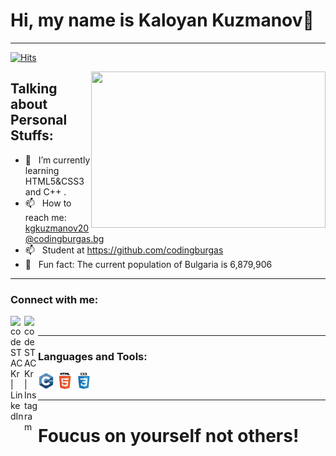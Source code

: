 # Hi, my name is Kaloyan Kuzmanov👋
<hr>

[![Hits](https://hits.seeyoufarm.com/api/count/incr/badge.svg?url=https%3A%2F%2Fgithub.com%2FKGKuzmanov20&count_bg=%233D51C8&title_bg=%23000000&icon=&icon_color=%23E7E7E7&title=Visitors&edge_flat=false)](https://hits.seeyoufarm.com)


<img align="right" height="250" width="375" alt="" src="https://c.tenor.com/GfSX-u7VGM4AAAAC/coding.gif" />

## Talking about Personal Stuffs:

- 🚀 &nbsp; I’m currently learning HTML5&CSS3 and C++ .
- 📫 &nbsp; How to reach me: kgkuzmanov20@codingburgas.bg
- 📫 &nbsp; Student at https://github.com/codingburgas
- 👾 &nbsp; Fun fact: The current population of Bulgaria is 6,879,906
<hr>

### Connect with me:

<img align="left" alt="codeSTACKr | LinkedIn" width="22px" src="https://cdn.jsdelivr.net/npm/simple-icons@v3/icons/linkedin.svg" />
<img align="left" alt="codeSTACKr | Instagram" width="22px" src="https://cdn.jsdelivr.net/npm/simple-icons@v3/icons/instagram.svg" />
<br>
<hr>

### Languages and Tools:

<code><img alt="CPP" width="26px" src="https://raw.githubusercontent.com/github/explore/80688e429a7d4ef2fca1e82350fe8e3517d3494d/topics/cpp/cpp.png" ></code>
<code><img alt="HTML5" width="26px" src="https://raw.githubusercontent.com/github/explore/80688e429a7d4ef2fca1e82350fe8e3517d3494d/topics/html/html.png" ></code>
<code><img alt="CSS3" width="26px" src="https://raw.githubusercontent.com/github/explore/80688e429a7d4ef2fca1e82350fe8e3517d3494d/topics/css/css.png" ></code>

<hr>

# Foucus on yourself not others!

</div>
